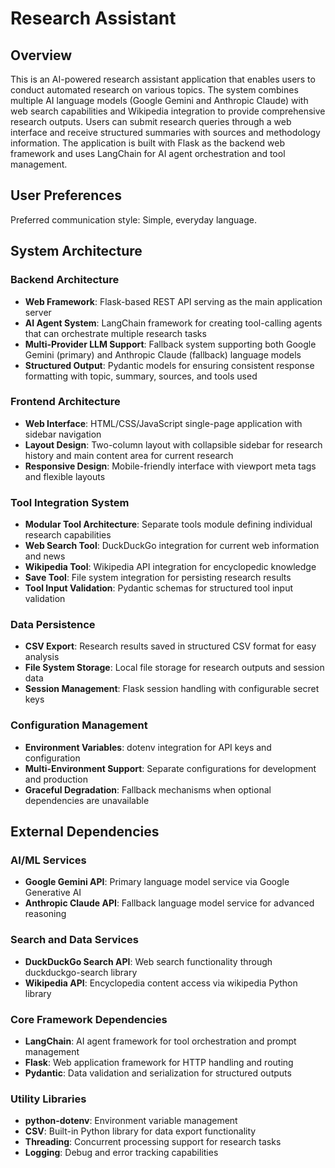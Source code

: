# Research Assistant

## Overview

This is an AI-powered research assistant application that enables users to conduct automated research on various topics. The system combines multiple AI language models (Google Gemini and Anthropic Claude) with web search capabilities and Wikipedia integration to provide comprehensive research outputs. Users can submit research queries through a web interface and receive structured summaries with sources and methodology information. The application is built with Flask as the backend web framework and uses LangChain for AI agent orchestration and tool management.

## User Preferences

Preferred communication style: Simple, everyday language.

## System Architecture

### Backend Architecture
- **Web Framework**: Flask-based REST API serving as the main application server
- **AI Agent System**: LangChain framework for creating tool-calling agents that can orchestrate multiple research tasks
- **Multi-Provider LLM Support**: Fallback system supporting both Google Gemini (primary) and Anthropic Claude (fallback) language models
- **Structured Output**: Pydantic models for ensuring consistent response formatting with topic, summary, sources, and tools used

### Frontend Architecture
- **Web Interface**: HTML/CSS/JavaScript single-page application with sidebar navigation
- **Layout Design**: Two-column layout with collapsible sidebar for research history and main content area for current research
- **Responsive Design**: Mobile-friendly interface with viewport meta tags and flexible layouts

### Tool Integration System
- **Modular Tool Architecture**: Separate tools module defining individual research capabilities
- **Web Search Tool**: DuckDuckGo integration for current web information and news
- **Wikipedia Tool**: Wikipedia API integration for encyclopedic knowledge
- **Save Tool**: File system integration for persisting research results
- **Tool Input Validation**: Pydantic schemas for structured tool input validation

### Data Persistence
- **CSV Export**: Research results saved in structured CSV format for easy analysis
- **File System Storage**: Local file storage for research outputs and session data
- **Session Management**: Flask session handling with configurable secret keys

### Configuration Management
- **Environment Variables**: dotenv integration for API keys and configuration
- **Multi-Environment Support**: Separate configurations for development and production
- **Graceful Degradation**: Fallback mechanisms when optional dependencies are unavailable

## External Dependencies

### AI/ML Services
- **Google Gemini API**: Primary language model service via Google Generative AI
- **Anthropic Claude API**: Fallback language model service for advanced reasoning

### Search and Data Services
- **DuckDuckGo Search API**: Web search functionality through duckduckgo-search library
- **Wikipedia API**: Encyclopedia content access via wikipedia Python library

### Core Framework Dependencies
- **LangChain**: AI agent framework for tool orchestration and prompt management
- **Flask**: Web application framework for HTTP handling and routing
- **Pydantic**: Data validation and serialization for structured outputs

### Utility Libraries
- **python-dotenv**: Environment variable management
- **CSV**: Built-in Python library for data export functionality
- **Threading**: Concurrent processing support for research tasks
- **Logging**: Debug and error tracking capabilities